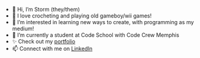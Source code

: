 - 👋 Hi, I’m Storm (they/them)
- 💞️ I love crocheting and playing old gameboy/wii games!
- 👀 I’m interested in learning new ways to create, with programming as my  medium!
- 🌱 I’m currently a student at Code School with Code Crew Memphis
- ✨ Check out my [portfolio](https://storm-obryant.netlify.app)
- 📫 Connect with me on [LinkedIn](https://www.linkedin.com/in/storm-obryant/)
<!-- - 💞️ I’m looking to collaborate on ...
- 📫 How to reach me ... -->

<!---
NunuMarie3000/NunuMarie3000 is a ✨ special ✨ repository because its `README.md` (this file) appears on your GitHub profile.
You can click the Preview link to take a look at your changes.
--->
